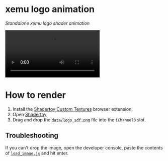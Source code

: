 # xemu logo animation
_Standalone xemu logo shader animation_

![render](renders/800x400.webm)

# How to render
1. Install the [Shadertoy Custom Textures](https://github.com/ahillss/ShadertoyCustomTextures) browser extension.
2. Open [Shadertoy](https://www.shadertoy.com/view/3ftSz8)
3. Drag and drop the [`data/logo_sdf.png`](data/logo_sdf.png) file into the `iChannel0` slot.

## Troubleshooting
If you can't drop the image, open the developer console, paste the contents of [`load_image.js`](load_image.js) and hit enter.